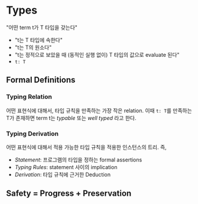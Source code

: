 # Types


 "어떤 term t가 T 타입을 갖는다"

 - "t는 T 타입에 속한다"
 - "t는 T의 원소다"
 - "t는 정적으로 보았을 때 (동적인 실행 없이) T 타입의 값으로 evaluate 된다"
 - `t: T`

## Formal Definitions
### Typing Relation
 어떤 표현식에 대해서, 타입 규칙을 만족하는 가장 작은 relation. 이때
 `t: T`를 만족하는 T가 존재하면 term t는 *typable* 또는 *well typed*
 라고 한다.

### Typing Derivation
 어떤 표현식에 대해서 적용 가능한 타입 규칙을 적용한 인스턴스의 트리. 즉,

  - *Statement*: 프로그램의 타입을 정하는 formal assertions
  - *Typing Rules*: statement 사이의 implication
  - *Derivation*: 타입 규칙에 근거한 Deduction

## Safety = Progress + Preservation
